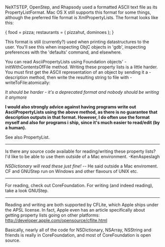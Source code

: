NeXTSTEP, OpenStep, and Rhapsody used a formatted ASCII text file as its PropertyListFormat. Mac OS X still supports this format for some things, although the preferred file format is XmlPropertyLists. The format looks like this: 

    
{
    food = pizza; 
    restaurants = (
        pizzahut,
        dominoes
    );
}


This format is still (currently?) used when printing datastructures to the user. You'll see this when inspecting ObjC objects in 'gdb', inspecting preferences with the 'defaults' command, and elsewhere.

You can read AsciiPropertyLists using Foundation objects' -initWithContentsOfFile method. Writing these property lists is a little harder. You must first get the ASCII representation of an object by sending it a -description method, then write the resulting string to file with -writeToFile:atomically:

*It should be harder - it's a deprecated format and nobody should be writing it anymore*

**I would also strongly advice against having programs write out AsciiPropertyLists using the above method, as there is no guarantee that     description outputs in that format. However, I do often use the format myself and also for programs i ship, since it's much easier to read/edit (by a human).**

See also PropertyList.

----

Is there any source code available for reading/writing these property lists?  I'd like to be able to use them outside of a Mac environment. 
-KenAspeslagh

*NSDictionary will read these just fine!* -- He said outside a Mac enviroment. CF and GNUStep run on Windows and other flavours of UNIX etc.

----

For reading, check out CoreFoundation. For writing (and indeed reading), take a look GNUStep. 

---- 

Reading and writing are both supported by CFLite, which Apple ships under the APSL license.  In fact, Apple even has an article specifically about getting property lists going on other platforms: http://developer.apple.com/opensource/cflite.html

Basically, nearly all of the code for NSDictionary, NSArray, NSString and friends is really in CoreFoundation, and most of CoreFoundation is open source.
